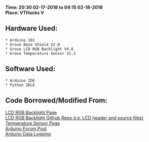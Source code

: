 **Time: 20:30 02-17-2018 to 04:15 02-18-2018**<br />
**Place: VTHacks V**

## Hardware Used:
	* Arduino 101
	* Grove Base Shield V2.0
	* Grove LCD RGB Backlight V4.0
	* Grove Temperature Sensor V1.2

## Software Used:
	* Arduino IDE
	* Python IDLE
    
## Code Borrowed/Modified From:
[LCD RGB Backlight Page](http://wiki.seeed.cc/Grove-LCD_RGB_Backlight/)<br />
[LCD RGB Backlight Github Repo (i.e. LCD header and source files)](https://github.com/Seeed-Studio/Grove_LCD_RGB_Backlight)<br />
[Temperature Sensor Page](http://wiki.seeed.cc/Grove-Temperature_Sensor_V1.2/)<br />
[Arduino Forum Post](http://forum.arduino.cc/index.php?topic=225329.msg1810764#msg1810764)<br />
[Arduino Data Logging](https://www.baldengineer.com/arduino-data-logger-options.html)<br />